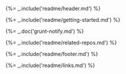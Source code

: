{%= _.include('readme/header.md') %}

{%= _.include('readme/getting-started.md') %}

{%= _.doc('grunt-notify.md') %}

{%= _.include('readme/related-repos.md') %}

{%= _.include('readme/footer.md') %}

{%= _.include('readme/links.md') %}